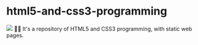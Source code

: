 # html5-and-css3-programming

<img src="https://www.isbrasil.info/blog/_images/blog/destaques/2018/05/28/html-x-css-afinal-quais-sao-as-diferencas_1b35feb55a5e269746bc6bc148337033.jpg"/>
📝🌐 It's a repository of HTML5 and CSS3 programming, with static web pages.
